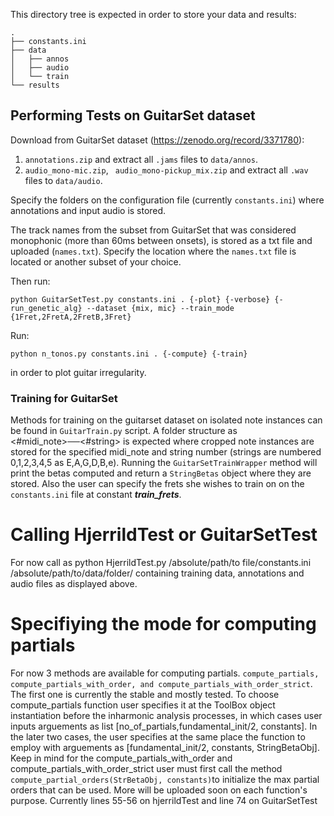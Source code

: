 This directory tree is expected in order to store your data and results:

```
.
├── constants.ini
├── data
│   ├── annos
│   ├── audio
│   └── train
└── results
```


## Performing Tests on GuitarSet dataset

Download from GuitarSet dataset (https://zenodo.org/record/3371780):
1) ```annotations.zip``` and extract all ```.jams``` files to ```data/annos```.
2) ```audio_mono-mic.zip```, ``` audio_mono-pickup_mix.zip``` and extract all ```.wav``` files to ```data/audio```.
<!-- 3) what about training samples -->

Specify the folders on the configuration file (currently ```constants.ini```) where annotations and input audio is stored. 

The track names from the subset from GuitarSet that was considered monophonic (more than 60ms between onsets), is stored as a txt file and uploaded (```names.txt```). Specify the location where the ```names.txt``` file is located or another subset of your choice. 

Then run:
```
python GuitarSetTest.py constants.ini . {-plot} {-verbose} {-run_genetic_alg} --dataset {mix, mic} --train_mode {1Fret,2FretA,2FretB,3Fret}
```

Run:
```
python n_tonos.py constants.ini . {-compute} {-train}
```
in order to plot guitar irregularity.

<!-- Then run the function ```TestGuitarSet``` from script ```GuitarSetTest.py``` and a confusion matrix will be saved at the location as specified in the ```constants.ini``` file. -->

### Training for GuitarSet
Methods for training on the guitarset dataset on isolated note instances can be found in ```GuitarTrain.py``` script. A folder structure as <#midi_note>──<#string> is expected where cropped note instances are stored for the specified midi_note and string number (strings are numbered 0,1,2,3,4,5 as E,A,G,D,B,e). Running the ```GuitarSetTrainWrapper``` method will print the betas computed and return a ```StringBetas``` object where they are stored. Also the user can specify the frets she wishes to train on on the ```constants.ini``` file at constant ***train_frets***.


# Calling HjerrildTest or GuitarSetTest
For now call as python HjerrildTest.py /absolute/path/to file/constants.ini /absolute/path/to/data/folder/
containing training data, annotations and audio files as displayed above.

# Specifiying the mode for computing partials
For now 3 methods are available for computing partials. ```compute_partials, compute_partials_with_order, and compute_partials_with_order_strict```. The first one is currently the stable and mostly tested. To choose compute_partials function user specifies it at the ToolBox object instantiation before the inharmonic analysis processes, in which cases user inputs arguements as list [no_of_partials,fundamental_init/2, constants]. In the later two cases, the user specifies at the same place the function to employ with arguements as [fundamental_init/2, constants, StringBetaObj]. Keep in mind for the compute_partials_with_order and compute_partials_with_order_strict user must first call the method ```compute_partial_orders(StrBetaObj, constants)```to initialize the max partial orders that can be used. More will be uploaded soon on each function's purpose. Currently lines 55-56 on hjerrildTest and line 74 on GuitarSetTest